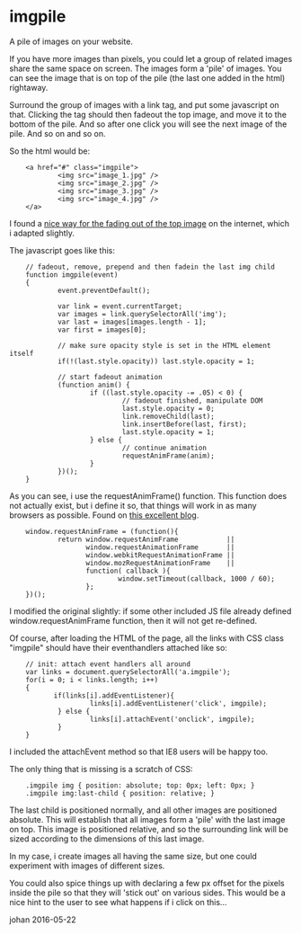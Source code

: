 # imgpile
A pile of images on your website.

If you have more images than pixels, you could let a group of related images share the same space on screen. The images form a 'pile' of images. You can see the image that is on top of the pile (the last one added in the html) rightaway. 

Surround the group of images with a link tag, and put some javascript on that.
Clicking the tag should then fadeout the top image, and move it to the bottom of the pile. And so after one click you will see the next image of the pile. And so on and so on.

So the html would be:

        <a href="#" class="imgpile">
                <img src="image_1.jpg" />
                <img src="image_2.jpg" />
                <img src="image_3.jpg" />
                <img src="image_4.jpg" />
        </a>

I found a [nice way for the fading out of the top image](http://www.chrisbuttery.com/articles/fade-in-fade-out-with-javascript/) on the internet, which i adapted slightly.

The javascript goes like this:

        // fadeout, remove, prepend and then fadein the last img child
        function imgpile(event)
        {
                event.preventDefault();
        
                var link = event.currentTarget;
                var images = link.querySelectorAll('img');
                var last = images[images.length - 1];
                var first = images[0];

                // make sure opacity style is set in the HTML element itself
                if(!(last.style.opacity)) last.style.opacity = 1;

                // start fadeout animation
                (function anim() {
                        if ((last.style.opacity -= .05) < 0) {
                                // fadeout finished, manipulate DOM
                                last.style.opacity = 0;
                                link.removeChild(last);
                                link.insertBefore(last, first);
                                last.style.opacity = 1;
                        } else {
                                // continue animation
                                requestAnimFrame(anim);
                        }
                })();
        }

As you can see, i use the requestAnimFrame() function. This function does not actually exist, but i define it so, that things will work in as many browsers as possible. Found on [this excellent blog](http://www.paulirish.com/2011/requestanimationframe-for-smart-animating/). 

        window.requestAnimFrame = (function(){
                return window.requestAnimFrame            ||
                       window.requestAnimationFrame       ||
                       window.webkitRequestAnimationFrame ||
                       window.mozRequestAnimationFrame    ||
                       function( callback ){
                               window.setTimeout(callback, 1000 / 60);
                       };
        })();

I modified the original slightly: if some other included JS file already defined window.requestAnimFrame function, then it will not get re-defined.

Of course, after loading the HTML of the page, all the links with CSS class "imgpile" should have their eventhandlers attached like so:

        // init: attach event handlers all around
        var links = document.querySelectorAll('a.imgpile');
        for(i = 0; i < links.length; i++)
        {
               if(links[i].addEventListener){
                        links[i].addEventListener('click', imgpile);
                } else {
                        links[i].attachEvent('onclick', imgpile);
                }
        }

I included the attachEvent method so that IE8 users will be happy too.

The only thing that is missing is a scratch of CSS:

        .imgpile img { position: absolute; top: 0px; left: 0px; }
        .imgpile img:last-child { position: relative; }

The last child is positioned normally, and all other images are positioned absolute. This will establish that all images form a 'pile' with the last image on top. This image is positioned relative, and so the surrounding link will be sized according to the dimensions of this last image.

In my case, i create images all having the same size, but one could experiment with images of different sizes.

You could also spice things up with declaring a few px offset for the pixels inside the pile so that they will 'stick out' on various sides. This would be a nice hint to the user to see what happens if i click on this...

johan 2016-05-22
